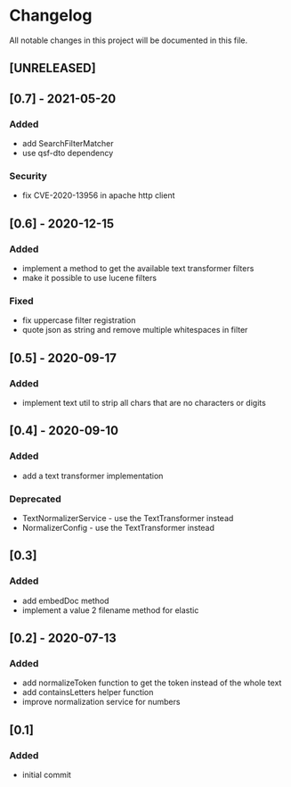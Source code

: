 # Changelog
All notable changes in this project will be documented in this file.

## [UNRELEASED]
## [0.7] - 2021-05-20
### Added
- add SearchFilterMatcher
- use qsf-dto dependency

### Security
- fix CVE-2020-13956 in apache http client

## [0.6] - 2020-12-15
### Added
- implement a method to get the available text transformer filters
- make it possible to use lucene filters

### Fixed
- fix uppercase filter registration
- quote json as string and remove multiple whitespaces in filter

## [0.5] - 2020-09-17
### Added
- implement text util to strip all chars that are no characters or digits

## [0.4] - 2020-09-10
### Added
- add a text transformer implementation

### Deprecated
- TextNormalizerService - use the TextTransformer instead
- NormalizerConfig - use the TextTransformer instead

## [0.3]
### Added
- add embedDoc method
- implement a value 2 filename method for elastic

## [0.2] - 2020-07-13
### Added
- add normalizeToken function to get the token instead of the whole text
- add containsLetters helper function
- improve normalization service for numbers

## [0.1]
### Added
- initial commit
